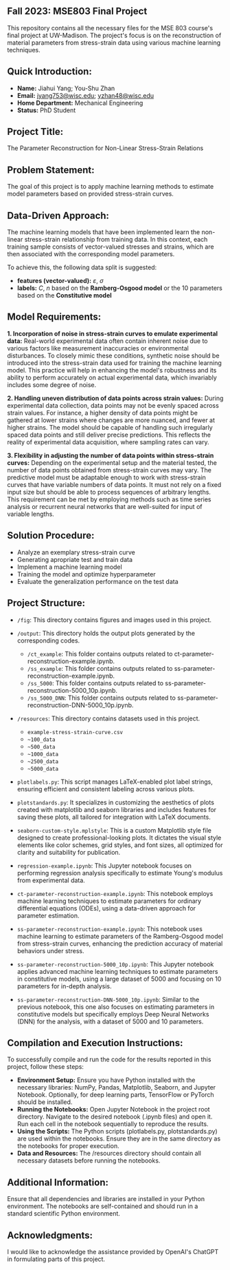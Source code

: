 ## Fall 2023: MSE803 Final Project

This repository contains all the necessary files for the MSE 803 course's final project at UW-Madison. The project's focus is on the reconstruction of material parameters from stress-strain data using various machine learning techniques.

## Quick Introduction: 
- **Name:** Jiahui Yang; You-Shu Zhan
- **Email:** jyang753@wisc.edu; yzhan48@wisc.edu
- **Home Department:** Mechanical Engineering
- **Status:** PhD Student

## Project Title: 
The Parameter Reconstruction for Non-Linear Stress-Strain Relations

## Problem Statement: 
The goal of this project is to apply machine learning methods to estimate model parameters based on provided stress-strain curves. 

## Data-Driven Approach:

The machine learning models that have been implemented learn the non-linear stress-strain relationship from training data. In this context, each training sample consists of vector-valued stresses and strains, which are then associated with the corresponding model parameters. 

To achieve this, the following data split is suggested:

*   **features (vector-valued):** $\varepsilon$, $\sigma$
*   **labels:** $C$, $n$ based on the **Ramberg-Osgood model** or the 10 parameters based on the **Constitutive model**

## Model Requirements:

**1. Incorporation of noise in stress-strain curves to emulate experimental data:** Real-world experimental data often contain inherent noise due to various factors like measurement inaccuracies or environmental disturbances. To closely mimic these conditions, synthetic noise should be introduced into the stress-strain data used for training the machine learning model. This practice will help in enhancing the model's robustness and its ability to perform accurately on actual experimental data, which invariably includes some degree of noise.

**2. Handling uneven distribution of data points across strain values:** During experimental data collection, data points may not be evenly spaced across strain values. For instance, a higher density of data points might be gathered at lower strains where changes are more nuanced, and fewer at higher strains. The model should be capable of handling such irregularly spaced data points and still deliver precise predictions. This reflects the reality of experimental data acquisition, where sampling rates can vary.

**3. Flexibility in adjusting the number of data points within stress-strain curves:** Depending on the experimental setup and the material tested, the number of data points obtained from stress-strain curves may vary. The predictive model must be adaptable enough to work with stress-strain curves that have variable numbers of data points. It must not rely on a fixed input size but should be able to process sequences of arbitrary lengths. This requirement can be met by employing methods such as time series analysis or recurrent neural networks that are well-suited for input of variable lengths.

## Solution Procedure:

* Analyze an exemplary stress-strain curve
* Generating apropriate test and train data
* Implement a machine learning model
* Training the model and optimize hyperparameter
* Evaluate the generalization performance on the test data

## Project Structure:
- `/fig`: This directory contains figures and images used in this project.
- `/output`: This directory holds the output plots generated by the corresponding codes.
  
  - `/ct_example`: This folder contains outputs related to ct-parameter-reconstruction-example.ipynb.
  - `/ss_example`: This folder contains outputs related to ss-parameter-reconstruction-example.ipynb.
  - `/ss_5000`: This folder contains outputs related to ss-parameter-reconstruction-5000_10p.ipynb.
  - `/ss_5000_DNN`: This folder contains outputs related to ss-parameter-reconstruction-DNN-5000_10p.ipynb.
  
- `/resources`: This directory contains datasets used in this project.
  
  - `example-stress-strain-curve.csv`
  - `~100_data`
  - `~500_data`
  - `~1000_data`
  - `~2500_data`
  - `~5000_data`

- `plotlabels.py`: This script manages LaTeX-enabled plot label strings, ensuring efficient and consistent labeling across various plots.
- `plotstandards.py`: It specializes in customizing the aesthetics of plots created with matplotlib and seaborn libraries and includes features for saving these plots, all tailored for integration with LaTeX documents.
- `seaborn-custom-style.mplstyle`: This is a custom Matplotlib style file designed to create professional-looking plots. It dictates the visual style elements like color schemes, grid styles, and font sizes, all optimized for clarity and suitability for publication.
- `regression-example.ipynb`: This Jupyter notebook focuses on performing regression analysis specifically to estimate Young's modulus from experimental data.
- `ct-parameter-reconstruction-example.ipynb`: This notebook employs machine learning techniques to estimate parameters for ordinary differential equations (ODEs), using a data-driven approach for parameter estimation.
- `ss-parameter-reconstruction-example.ipynb`: This notebook uses machine learning to estimate parameters of the Ramberg-Osgood model from stress-strain curves, enhancing the prediction accuracy of material behaviors under stress.
- `ss-parameter-reconstruction-5000_10p.ipynb`: This Jupyter notebook applies advanced machine learning techniques to estimate parameters in constitutive models, using a large dataset of 5000 and focusing on 10 parameters for in-depth analysis.
- `ss-parameter-reconstruction-DNN-5000_10p.ipynb`: Similar to the previous notebook, this one also focuses on estimating parameters in constitutive models but specifically employs Deep Neural Networks (DNN) for the analysis, with a dataset of 5000 and 10 parameters.

## Compilation and Execution Instructions:

To successfully compile and run the code for the results reported in this project, follow these steps:

- **Environment Setup:** Ensure you have Python installed with the necessary libraries: NumPy, Pandas, Matplotlib, Seaborn, and Jupyter Notebook. Optionally, for deep learning parts, TensorFlow or PyTorch should be installed.
- **Running the Notebooks:** Open Jupyter Notebook in the project root directory. Navigate to the desired notebook (.ipynb files) and open it. Run each cell in the notebook sequentially to reproduce the results.
- **Using the Scripts:** The Python scripts (plotlabels.py, plotstandards.py) are used within the notebooks. Ensure they are in the same directory as the notebooks for proper execution.
- **Data and Resources:** The /resources directory should contain all necessary datasets before running the notebooks.

## Additional Information:

Ensure that all dependencies and libraries are installed in your Python environment. The notebooks are self-contained and should run in a standard scientific Python environment.

## Acknowledgments:

I would like to acknowledge the assistance provided by OpenAI's ChatGPT in formulating parts of this project.

